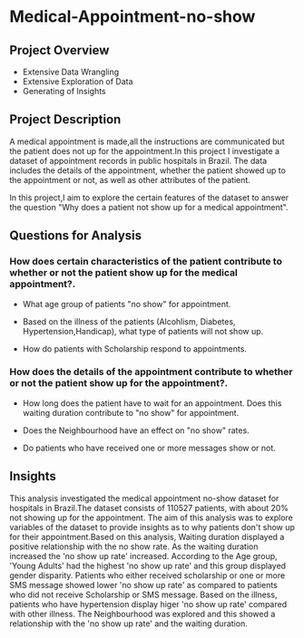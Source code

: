 # Medical-Appointment-no-show

## Project Overview 
* Extensive Data Wrangling 
* Extensive Exploration of Data 
* Generating of Insights 

## Project Description 
A medical appointment is made,all the instructions are communicated but the patient does not up for the appointment.In this project I investigate a dataset of appointment records in public hospitals in Brazil. The data includes the details of the appointment, whether the patient showed up to the appointment or not, as well as other attributes of the patient.

In this project,I aim to explore the certain features of the dataset to answer the question "Why does a patient not show up for a medical appointment".


## Questions for Analysis

### How does certain characteristics of the patient contribute to whether or not the patient show up for the medical appointment?.

* What age group of patients "no show" for appointment.

* Based on the illness of the patients (Alcohlism, Diabetes, Hypertension,Handicap), what type of patients will not show up.

* How do patients with Scholarship respond to appointments.

### How does the details of the appointment contribute to whether or not the patient show up for the appointment?.

* How long does the patient have to wait for an appointment. Does this waiting duration contribute to "no show" for appointment.

* Does the Neighbourhood have an effect on "no show" rates.

* Do patients who have received one or more messages show or not.


## Insights 
This analysis investigated the medical appointment no-show dataset for hospitals in Brazil.The dataset consists of 110527 patients, with about 20% not showing up for the appointment. The aim of this analysis was to explore variables of the dataset to provide insights as to why patients don't show up for their appointment.Based on this analysis, Waiting duration displayed a positive relationship with the no show rate. As the waiting duration increased the 'no show up rate' increased. According to the Age group, 'Young Adults' had the highest 'no show up rate' and this group displayed gender disparity. Patients who either received scholarship or one or more SMS message showed lower 'no show up rate' as compared to patients who did not receive Scholarship or SMS message. Based on the illness, patients who have hypertension display higer 'no show up rate' compared with other illness. The Neighbourhood was explored and this showed a relationship with the 'no show up rate' and the waiting duration.
